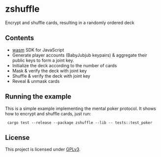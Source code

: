 <!-- [![crate](https://img.shields.io/badge/crates.io-v0.1.1-green.svg)](https://crates.io/crates/zshuffle) [![doc](https://img.shields.io/badge/docs.rs-v0.1.1-blue.svg)](https://docs.rs/zshuffle) -->

# zshuffle
Encrypt and shuffle cards, resulting in a randomly ordered deck

## Contents
- [wasm](./wasm) SDK for JavaScript
- Generate player accounts (BabyJubjub keypairs) & aggregate their public keys to form a joint key.
- Initialize the deck according to the number of cards
- Mask & verify the deck with joint key
- Shuffle & verify the deck with joint key
- Reveal & unmask cards

## Running the example
This is a simple example implementing the mental poker protocol. It shows how to encrypt and shuffle cards, just run:
```text
 cargo test --release --package zshuffle --lib -- tests::test_poker
```

## License

This project is licensed under [GPLv3](https://www.gnu.org/licenses/gpl-3.0.en.html).
